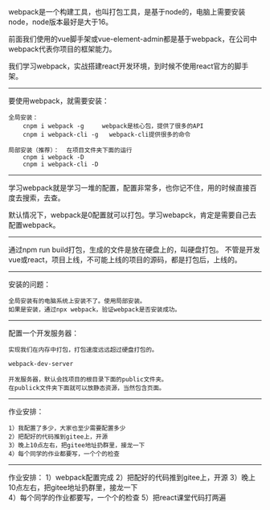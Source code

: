webpack是一个构建工具，也叫打包工具，是基于node的，电脑上需要安装node，node版本最好是大于16。

前面我们使用的vue脚手架或vue-element-admin都是基于webpack，在公司中webpack代表你项目的框架能力。

我们学习webpack，实战搭建react开发环境，到时候不使用react官方的脚手架。

-------------------------------------------

要使用webpack，就需要安装：

    全局安装：
        cnpm i webpack -g     webpack是核心包，提供了很多的API
        cnpm i webpack-cli -g   webpack-cli提供很多的命令

    局部安装（推荐）：  在项目文件夹下面的运行
        cnpm i webpack -D
        cnpm i webpack-cli -D

-------------------------------------------

学习webpack就是学习一堆的配置，配置非常多，也你记不住，用的时候直接百度去搜索，去查。      

默认情况下，webpack是0配置就可以打包。学习webapck，肯定是需要自己去配置webpack。

-------------------------------------------

通过npm run build打包，生成的文件是放在硬盘上的，叫硬盘打包。
不管是开发vue或react，项目上线，不可能上线的项目的源码，都是打包后，上线的。

-------------------------------------------

安装的问题：

    全局安装有的电脑系统上安装不了。使用局部安装。
    如果是安装，通过npx webpack，验证webpack是否安装成功。

-------------------------------------------

配置一个开发服务器：

    实现我们在内存中打包，打包速度远远超过硬盘打包的。

    webpack-dev-server

    开发服务器，默认会找项目的根目录下面的public文件夹。
    在publick文件夹下面就可以放静态资源，当然包含页面。

-------------------------------------------

作业安排：

    1）我配置了多少，大家也至少需要配置多少
    2）把配好的代码推到gitee上，开源
    3）晚上10点左右，把gitee地址扔群里，接龙一下  
    4）每个同学的作业都要写，一个个的检查

-------------------------------------------

作业安排：
    1）webpack配置完成
    2）把配好的代码推到gitee上，开源
    3）晚上10点左右，把gitee地址扔群里，接龙一下  
    4）每个同学的作业都要写，一个个的检查
    5）把react课堂代码打两遍
